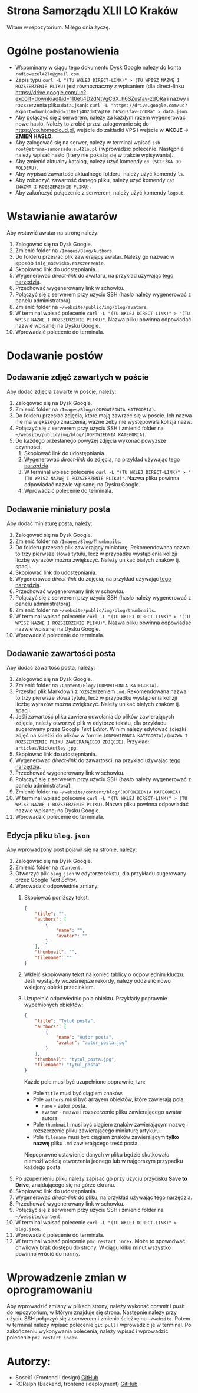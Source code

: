 # Strona Samorządu XLII LO Kraków
Witam w repozytorium. Miłego dnia życzę.

# Ogólne postanowienia
 - Wspominany w ciągu tego dokumentu Dysk Google należy do konta `radiowezel42lo@gmail.com`.
 - Zapis typu `curl -L "(TU WKLEJ DIRECT-LINK)" > (TU WPISZ NAZWĘ I ROZSZERZENIE PLIKU)` jest równoznaczny z wpisaniem (dla direct-linku https://drive.google.com/uc?export=download&id=110etj4D2dNtVgC6X_h6SZusfav-zdORa i nazwy i rozszerzenia pliku `data.json`): `curl -L "https://drive.google.com/uc?export=download&id=110etj4D2dNtVgC6X_h6SZusfav-zdORa" > data.json`.
 - Aby połączyć się z serwerem, należy za każdym razem wygenerować nowe hasło. Należy to zrobić przez zalogowanie się do https://cp.homecloud.pl, wejście do zakładki VPS i wejście w **AKCJE -> ZMIEŃ HASŁO**.
 - Aby zalogować się na serwer, należy w terminal wpisać `ssh root@strona-samorzadu.su42lo.pl` i wprowadzić polecenie. Następnie należy wpisać hasło (litery nie pokażą się w trakcie wpisywania).
 - Aby zmienić aktualny katalog, należy użyć komendy `cd (ŚCIEŻKA DO FOLDERU)`.
 - Aby wypisać zawartość aktualnego folderu, należy użyć komendy `ls`.
 - Aby zobaczyć zawartość danego pliku, należy użyć komendy `cat (NAZWA I ROZSZERZENIE PLIKU)`.
 - Aby zakończyć połączenie z serwerem, należy użyć komendy `logout`.
# Wstawianie awatarów
Aby wstawić awatar na stronę należy:
1. Zalogować się na Dysk Google.
1. Zmienić folder na `/Images/Blog/Authors`.
1. Do folderu przesłać plik zawierający awatar. Należy go nazwać w sposób `imię_nazwisko.rozszerzenie`.
1. Skopiować link do udostępniania.
1. Wygenerować *direct-link* do awataru, na przykład używając [tego narzędzia](https://www.wonderplugin.com/online-tools/google-drive-direct-link-generator/).
1. Przechować wygenerowany link w schowku.
1. Połączyć się z serwerem przy użyciu SSH (hasło należy wygenerować z panelu administratora).
1. Zmienić folder na `~/website/public/img/blog/avatars`.
1. W terminal wpisać polecenie `curl -L "(TU WKLEJ DIRECT-LINK)" > "(TU WPISZ NAZWĘ I ROZSZERZENIE PLIKU)"`. Nazwa pliku powinna odpowiadać nazwie wpisanej na Dysku Google.
1. Wprowadzić polecenie do terminala.
# Dodawanie postów
## Dodawanie zdjęć zawartych w poście
Aby dodać zdjęcia zawarte w poście, należy:
1. Zalogować się na Dysk Google.
1. Zmienić folder na `/Images/Blog/(ODPOWIEDNIA KATEGORIA)`.
1. Do folderu przesłać zdjęcia, które mają zawrzeć się w poście. Ich nazwa nie ma większego znaczenia, ważne żeby nie występowała kolizja nazw.
1. Połączyć się z serwerem przy użyciu SSH i zmienić folder na `~/website/public/img/blog/(ODPOWIEDNIA KATEGORIA)`.
1. Do każdego przesłanego powyżej zdjęcia wykonać powyższe czynności:
	1. Skopiować link do udostępniania.
	1. Wygenerować *direct-link* do zdjęcia, na przykład używając [tego narzędzia](https://www.wonderplugin.com/online-tools/google-drive-direct-link-generator/).
	1. W terminal wpisać polecenie `curl -L "(TU WKLEJ DIRECT-LINK)" > "(TU WPISZ NAZWĘ I ROZSZERZENIE PLIKU)"`. Nazwa pliku powinna odpowiadać nazwie wpisanej na Dysku Google.
	1. Wprowadzić polecenie do terminala.
## Dodawanie miniatury posta
Aby dodać miniaturę posta, należy:
1. Zalogować się na Dysk Google.
1. Zmienić folder na `/Images/Blog/Thumbnails`.
1. Do folderu przesłać plik zawierający miniaturę. Rekomendowana nazwa to trzy pierwsze słowa tytułu, lecz w przypadku wystąpienia kolizji liczbę wyrazów można zwiększyć. Należy unikać białych znaków tj. spacji.
1. Skopiować link do udostępniania.
1. Wygenerować *direct-link* do zdjęcia, na przykład używając [tego narzędzia](https://www.wonderplugin.com/online-tools/google-drive-direct-link-generator/).
1. Przechować wygenerowany link w schowku.
1. Połączyć się z serwerem przy użyciu SSH (hasło należy wygenerować z panelu administratora).
1. Zmienić folder na `~/website/public/img/blog/thumbnails`.
1. W terminal wpisać polecenie `curl -L "(TU WKLEJ DIRECT-LINK)" > "(TU WPISZ NAZWĘ I ROZSZERZENIE PLIKU)"`. Nazwa pliku powinna odpowiadać nazwie wpisanej na Dysku Google.
1. Wprowadzić polecenie do terminala.
## Dodawanie zawartości posta
Aby dodać zawartość posta, należy:
1. Zalogować się na Dysk Google.
1. Zmienić folder na `/Content/Blog/(ODPOWIEDNIA KATEGORIA)`.
1. Przesłać plik Markdown z rozszerzeniem `.md`. Rekomendowana nazwa to trzy pierwsze słowa tytułu, lecz w przypadku wystąpienia kolizji liczbę wyrazów można zwiększyć. Należy unikać białych znaków tj. spacji.
1. Jeśli zawartość pliku zawiera odwołania do plików zawierających zdjęcia, należy otworzyć plik w edytorze tekstu, dla przykładu sugerowany przez Google *Text Editor*. W nim należy edytować ścieżki zdjęć na ścieżki do plików w formie `(ODPOWIEDNIA KATEGORIA)/(NAZWA I ROZSZERZENIE PLIKU ZAWIERAJĄCEGO ZDJĘCIE)`. Przykład: `articles/RickAstley.jpg`.
1. Skopiować link do udostępniania.
1. Wygenerować *direct-link* do zawartości, na przykład używając [tego narzędzia](https://www.wonderplugin.com/online-tools/google-drive-direct-link-generator/).
1. Przechować wygenerowany link w schowku.
1. Połączyć się z serwerem przy użyciu SSH (hasło należy wygenerować z panelu administratora).
1. Zmienić folder na `~/website/content/blog/(ODPOWIEDNIA KATEGORIA)`.
1. W terminal wpisać polecenie `curl -L "(TU WKLEJ DIRECT-LINK)" > (TU WPISZ NAZWĘ I ROZSZERZENIE PLIKU)`. Nazwa pliku powinna odpowiadać nazwie wpisanej na Dysku Google.
1. Wprowadzić polecenie do terminala.
## Edycja pliku `blog.json`
Aby wprowadzony post pojawił się na stronie, należy:
1. Zalogować się na Dysk Google.
1. Zmienić folder na `/Content`.
1. Otworzyć plik `blog.json` w edytorze tekstu, dla przykładu sugerowany przez Google *Text Editor*.
1. Wprowadzić odpowiednie zmiany:
	1. Skopiować poniższy tekst:
		```json
		{
			"title": "",
			"authors": [
				{
					"name": "",
					"avatar": ""
				}
			],
			"thumbnail": "",
			"filename": ""
		}
		```
	1. Wkleić skopiowany tekst na koniec tablicy o odpowiednim kluczu. Jeśli wystąpiły wcześniejsze rekordy, należy oddzielić nowo wklejony obiekt przecinkiem.
	1. Uzupełnić odpowiednio pola obiektu. Przykłady poprawnie wypełnionych obiektów:
		```json
		{
			"title": "Tytuł posta",
			"authors": [
				{
					"name": "Autor posta",
					"avatar": "autor_posta.jpg"
				}
			],
			"thumbnail": "tytul_posta.jpg",
			"filename": "tytul_posta"
		}
		```
		Każde pole musi być uzupełnione poprawnie, tzn:
		- Pole `title` musi być ciągiem znaków.
		- Pole `authors` musi być arrayem obiektów, które zawierają pola:
			- `name` - autor posta.
			- `avatar` -  nazwa i rozszerzenie pliku zawierającego awatar autora.
		- Pole `thumbnail` musi być ciągiem znaków zawierającym nazwę i rozszerzenie pliku zawierającego miniaturę artykułu.
		- Pole `filename` musi być ciągiem znaków zawierającym **tylko nazwę** pliku `.md` zawierającego treść posta.

		Niepoprawne ustawienie danych w pliku będzie skutkowało niemożliwością otworzenia jednego lub w najgorszym przypadku każdego posta.
1. Po uzupełnieniu pliku należy zapisać go przy użyciu przycisku **Save to Drive**, znajdującego się na górze ekranu.
1. Skopiować link do udostępniania.
1. Wygenerować *direct-link* do pliku, na przykład używając [tego narzędzia](https://www.wonderplugin.com/online-tools/google-drive-direct-link-generator/).
1. Przechować wygenerowany link w schowku.
1. Połączyć się z serwerem przy użyciu SSH i zmienić folder na `~/website/content`.
1. W terminal wpisać polecenie `curl -L "(TU WKLEJ DIRECT-LINK)" > blog.json`.
1. Wprowadzić polecenie do terminala.
1. W terminal wpisać polecenie `pm2 restart index`. Może to spowodwać chwilowy brak dostępu do strony. W ciągu kilku minut wszystko powinno wrócić do normy.
# Wprowadzenie zmian w oprogramowaniu
Aby wprowadzić zmiany w plikach strony, należy wykonać *commit* i *push* do repozytorium, w którym znajduje się strona. Następnie należy przy użyciu SSH połączyć się z serwerem i zmienić ścieżkę na `~/website`. Potem w terminal należy wpisać polecenie `git pull` i wprowadzić je w terminal. Po zakończeniu wykonywania polecenia, należy wpisać i wprowadzić polecenie `pm2 restart index`.

# Autorzy:
- Sosek1 (Frontend i design)
[GitHub](https://github.com/Sosek1)
- RCRalph (Backend, frontend i deployment)
[GitHub](https://github.com/RCRalph)
